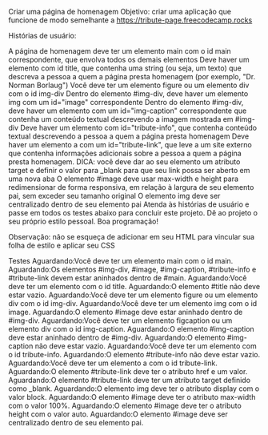Criar uma página de homenagem
Objetivo: criar uma aplicação que funcione de modo semelhante a https://tribute-page.freecodecamp.rocks

Histórias de usuário:

A página de homenagem deve ter um elemento main com o id main correspondente, que envolva todos os demais elementos
Deve haver um elemento com id title, que contenha uma string (ou seja, um texto) que descreva a pessoa a quem a página presta homenagem (por exemplo, "Dr. Norman Borlaug")
Você deve ter um elemento figure ou um elemento div com o id img-div
Dentro do elemento #img-div, deve haver um elemento img com um id="image" correspondente
Dentro do elemento #img-div, deve haver um elemento com um id="img-caption" correspondente que contenha um conteúdo textual descrevendo a imagem mostrada em #img-div
Deve haver um elemento com id="tribute-info", que contenha conteúdo textual descrevendo a pessoa a quem a página presta homenagem
Deve haver um elemento a com um id="tribute-link", que leve a um site externo que contenha informações adicionais sobre a pessoa a quem a página presta homenagem. DICA: você deve dar ao seu elemento um atributo target e definir o valor para _blank para que seu link possa ser aberto em uma nova aba
O elemento #image deve usar max-width e height para redimensionar de forma responsiva, em relação à largura de seu elemento pai, sem exceder seu tamanho original
O elemento img deve ser centralizado dentro de seu elemento pai
Atenda às histórias de usuário e passe em todos os testes abaixo para concluir este projeto. Dê ao projeto o seu próprio estilo pessoal. Boa programação!

Observação: não se esqueça de adicionar <link rel="stylesheet" href="styles.css"> em seu HTML para vincular sua folha de estilo e aplicar seu CSS


Testes
Aguardando:Você deve ter um elemento main com o id main.
Aguardando:Os elementos #img-div, #image, #img-caption, #tribute-info e #tribute-link devem estar aninhados dentro de #main.
Aguardando:Você deve ter um elemento com o id title.
Aguardando:O elemento #title não deve estar vazio.
Aguardando:Você deve ter um elemento figure ou um elemento div com o id img-div.
Aguardando:Você deve ter um elemento img com o id image.
Aguardando:O elemento #image deve estar aninhado dentro de #img-div.
Aguardando:Você deve ter um elemento figcaption ou um elemento div com o id img-caption.
Aguardando:O elemento #img-caption deve estar aninhado dentro de #img-div.
Aguardando:O elemento #img-caption não deve estar vazio.
Aguardando:Você deve ter um elemento com o id tribute-info.
Aguardando:O elemento #tribute-info não deve estar vazio.
Aguardando:Você deve ter um elemento a com o id tribute-link.
Aguardando:O elemento #tribute-link deve ter o atributo href e um valor.
Aguardando:O elemento #tribute-link deve ter um atributo target definido como _blank.
Aguardando:O elemento img deve ter o atributo display com o valor block.
Aguardando:O elemento #image deve ter o atributo max-width com o valor 100%.
Aguardando:O elemento #image deve ter o atributo height com o valor auto.
Aguardando:O elemento #image deve ser centralizado dentro de seu elemento pai.